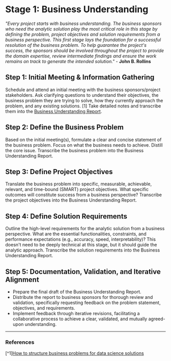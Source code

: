 # Stage 1: Business Understanding
_"Every project starts with business understanding. The business sponsors who need the analytic solution play the most critical role in this stage by defining the problem, project objectives and solution requirements from a business perspective. This first stage lays the foundation for a successful resolution of the business problem. To help guarantee the project's success, the sponsors should be involved throughout the project to provide the domain expertise, review intermediate findings and ensure the work remains on track to generate the intended solution."_ - **John B. Rollins**

## Step 1: Initial Meeting & Information Gathering
Schedule and attend an initial meeting with the business sponsors/project stakeholders. Ask clarifying questions to understand their objectives, the business problem they are trying to solve, how they currently approach the problem, and any existing solutions. [1] Take detailed notes and transcribe them into the [Business Understanding Report]('./state-report-templates/01_business_understanding_report.md').

## Step 2: Define the Business Problem
Based on the initial meeting(s), formulate a clear and concise statement of the business problem. Focus on what the business needs to achieve. Distill the core issue. Transcribe the business problem into the Business Understanding Report.

## Step 3: Define Project Objectives 
Translate the business problem into specific, measurable, achievable, relevant, and time-bound (SMART) project objectives. What specific outcomes will constitute success from a business perspective? Transcribe the project objectives into the Business Understanding Report.

## Step 4: Define Solution Requirements
Outline the high-level requirements for the analytic solution from a business perspective. What are the essential functionalities, constraints, and performance expectations (e.g., accuracy, speed, interpretability)? This doesn't need to be deeply technical at this stage, but it should guide the analytic approach. Transcribe the solution requirements into the Business Understanding Report.

## Step 5: Documentation, Validation, and Iterative Alignment
* Prepare the final draft of the Business Understanding Report.
* Distribute the report to business sponsors for thorough review and validation, specifically requesting feedback on the problem statement, objectives, and requirements.
* Implement feedback through iterative revisions, facilitating a collaborative process to achieve a clear, validated, and mutually agreed-upon understanding.

---

### References
[^1][How to structure business problems for data science solutions](https://towardsdatascience.com/how-to-structure-business-problems-for-data-science-solutions-d7d8a645fb75/)